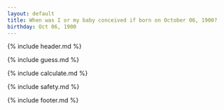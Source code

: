 ```yaml
---
layout: default
title: When was I or my baby conceived if born on October 06, 1900?
birthday: Oct 06, 1900
---
```


{% include header.md %}

{% include guess.md %}

{% include calculate.md %}

{% include safety.md %}

{% include footer.md %}



